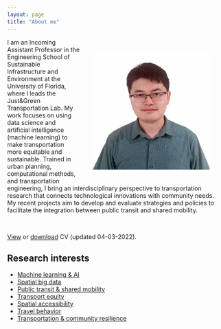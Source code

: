 ```yaml
---
layout: page
title: "About me"
---
```


<img align="right" width="275" height="275" src="https://github.com/jacobyan0/jacobyan0.github.io/raw/master/images/Headshot_Yan.jpg" style="vertical-align:middle;margin:30px 30px"> I am an Incoming Assistant Professor in the Engineering School of Sustainable Infrastructure and Environment at the University of Florida, where I leads the Just&Green Transportation Lab. My work focuses on using data science and artificial intelligence (machine learning) to make transportation more equitable and sustainable. Trained in urban planning, computational methods, and transportation engineering, I bring an interdisciplinary perspective to transportation research that connects technological innovations with community needs. My recent projects aim to develop and evaluate strategies and policies to facilitate the integration between public transit and shared mobility.

&nbsp;

[View](https://docs.google.com/viewer?url=https://raw.githubusercontent.com/jacobyan0/jacobyan0.github.io/master/Yan_CV.pdf) or [download](https://raw.githubusercontent.com/jacobyan0/jacobyan0.github.io/master/Yan_CV.pdf) CV (updated 04-03-2022).


## Research interests

* [Machine learning & AI](https://jacobyan0.github.io/aibigdata/)
* [Spatial big data](https://jacobyan0.github.io/aibigdata/)
* [Public transit & shared mobility](https://jacobyan0.github.io/transitnewmobility/)
* [Transport equity](https://jacobyan0.github.io/equity/)
* [Spatial accessibility](https://jacobyan0.github.io/accessibility/)
* [Travel behavior](https://jacobyan0.github.io/travelbehavior/)
* [Transportation & community resilience](https://jacobyan0.github.io/resilience/)
